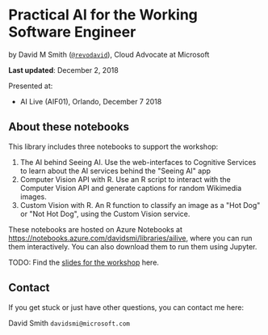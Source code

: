 # Practical AI for the Working Software Engineer

by David M Smith ([`@revodavid`](https://twitter.com/revodavid)), Cloud Advocate at Microsoft

**Last updated**: December 2, 2018  

Presented at:

* AI Live (AIF01), Orlando, December 7 2018

## About these notebooks

This library includes three notebooks to support the workshop:

1. The AI behind Seeing AI. Use the web-interfaces to Cognitive Services to learn about the AI services behind the "Seeing AI" app
2. Computer Vision API with R. Use an R script to interact with the Computer Vision API and generate captions for random Wikimedia images.
3. Custom Vision with R. An R function to classify an image as a "Hot Dog" or "Not Hot Dog", using the Custom Vision service.

These notebooks are hosted on Azure Notebooks at https://notebooks.azure.com/davidsmi/libraries/ailive, where you can run them interactively. You can also download them to run them using Jupyter.

TODO: Find the [slides for the workshop](https://github.com/revodavid/AIforGoodWorkshop/raw/master/AI%20For%20Good-David_Smith-ODSC%20Nov%202018.pdf) here.

## Contact

If you get stuck or just have other questions, you can contact me here:

David Smith `davidsmi@microsoft.com`






